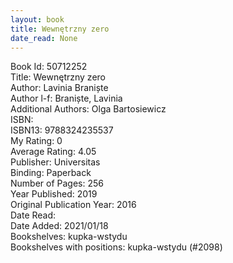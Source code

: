 ```yaml
---
layout: book
title: Wewnętrzny zero
date_read: None
---
```


Book Id: 50712252<br />
Title: Wewnętrzny zero<br />
Author: Lavinia Braniște<br />
Author l-f: Braniște, Lavinia<br />
Additional Authors: Olga Bartosiewicz<br />
ISBN: <br />
ISBN13: 9788324235537<br />
My Rating: 0<br />
Average Rating: 4.05<br />
Publisher: Universitas<br />
Binding: Paperback<br />
Number of Pages: 256<br />
Year Published: 2019<br />
Original Publication Year: 2016<br />
Date Read: <br />
Date Added: 2021/01/18<br />
Bookshelves: kupka-wstydu<br />
Bookshelves with positions: kupka-wstydu (#2098)<br />


